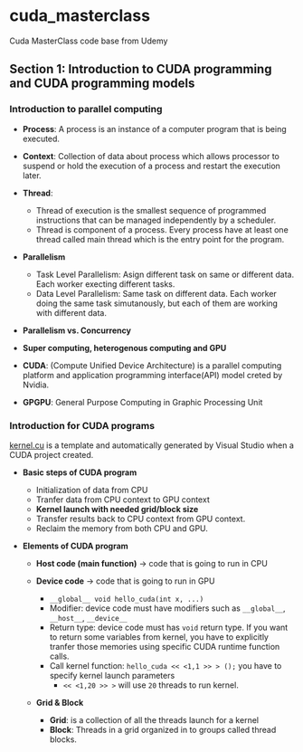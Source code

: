# cuda_masterclass
Cuda MasterClass code base from Udemy

## Section 1: Introduction to CUDA programming and CUDA programming models

### Introduction to parallel computing

- **Process**: A process is an instance of a computer program that is being executed.

- **Context**: Collection of data about process which allows processor to suspend or hold the execution of a process and restart the execution later.

- **Thread**:
  - Thread of execution is the smallest sequence of programmed instructions that can be managed independently by a scheduler.
  - Thread is component of a process. Every process have at least one thread called main thread which is the entry point for the program.

- **Parallelism**
  - Task Level Parallelism: Asign different task on same or different data. Each worker execting different tasks.
  - Data Level Parallelism: Same task on different data. Each worker doing the same task simutanously, but each of them are working with different data.

- **Parallelism vs. Concurrency**

- **Super computing, heterogenous computing and GPU**

- **CUDA**: (Compute Unified Device Architecture) is a parallel computing platform and application programming interface(API) model creted by Nvidia.

- **GPGPU**: General Purpose Computing in Graphic Processing Unit

### Introduction for CUDA programs
[kernel.cu](section_1_introduction/kernel.cu) is a template and automatically generated by Visual Studio when a CUDA project created.

- **Basic steps of CUDA program**
  - Initialization of data from CPU
  - Tranfer data from CPU context to GPU context
  - **Kernel launch with needed grid/block size**
  - Transfer results back to CPU context from GPU context.
  - Reclaim the memory from both CPU and GPU.

- **Elements of CUDA program**
  - **Host code (main function)** -> code that is going to run in CPU
  - **Device code** -> code that is going to run in GPU
    - `__global__ void hello_cuda(int x, ...)`
    - Modifier: device code must have modifiers such as `__global__`, `__host__`, `__device__`
    - Return type: device code must has `void` return type. If you want to return some variables from kernel, you have to explicitly tranfer those memories using specific CUDA runtime function calls.
    - Call kernel function: `hello_cuda << <1,1 >> > ();` you have to specify kernel launch parameters
      - `<< <1,20 >> >` will use `20` threads to run kernel.

  - **Grid & Block**
    - **Grid**: is a collection of all the threads launch for a kernel
    - **Block**: Threads in a grid organized in to groups called thread blocks.